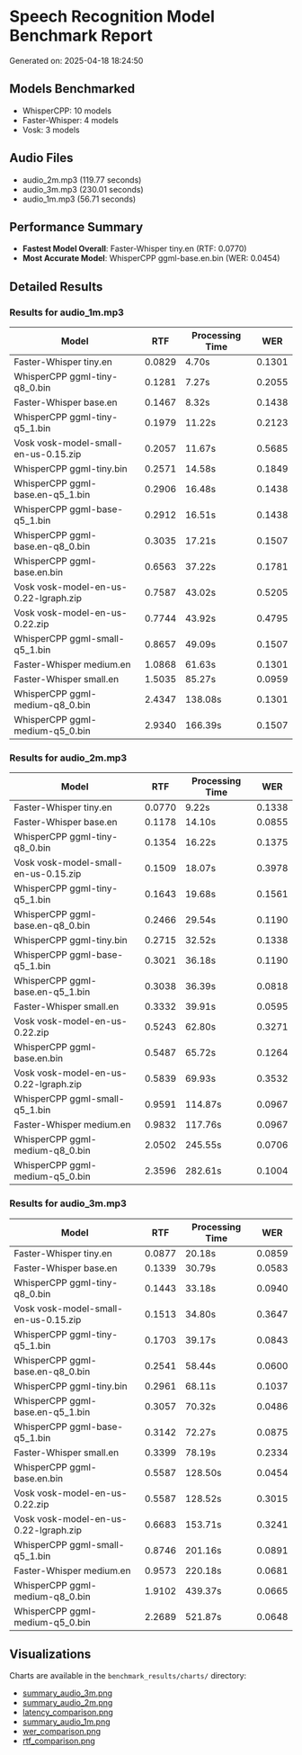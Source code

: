 # Speech Recognition Model Benchmark Report

Generated on: 2025-04-18 18:24:50

## Models Benchmarked

- WhisperCPP: 10 models
- Faster-Whisper: 4 models
- Vosk: 3 models

## Audio Files

- audio_2m.mp3 (119.77 seconds)
- audio_3m.mp3 (230.01 seconds)
- audio_1m.mp3 (56.71 seconds)

## Performance Summary

- **Fastest Model Overall**: Faster-Whisper tiny.en (RTF: 0.0770)
- **Most Accurate Model**: WhisperCPP ggml-base.en.bin (WER: 0.0454)

## Detailed Results


### Results for audio_1m.mp3

| Model | RTF | Processing Time | WER |
|-------|-----|----------------|-----|
| Faster-Whisper tiny.en | 0.0829 | 4.70s | 0.1301 |
| WhisperCPP ggml-tiny-q8_0.bin | 0.1281 | 7.27s | 0.2055 |
| Faster-Whisper base.en | 0.1467 | 8.32s | 0.1438 |
| WhisperCPP ggml-tiny-q5_1.bin | 0.1979 | 11.22s | 0.2123 |
| Vosk vosk-model-small-en-us-0.15.zip | 0.2057 | 11.67s | 0.5685 |
| WhisperCPP ggml-tiny.bin | 0.2571 | 14.58s | 0.1849 |
| WhisperCPP ggml-base.en-q5_1.bin | 0.2906 | 16.48s | 0.1438 |
| WhisperCPP ggml-base-q5_1.bin | 0.2912 | 16.51s | 0.1438 |
| WhisperCPP ggml-base.en-q8_0.bin | 0.3035 | 17.21s | 0.1507 |
| WhisperCPP ggml-base.en.bin | 0.6563 | 37.22s | 0.1781 |
| Vosk vosk-model-en-us-0.22-lgraph.zip | 0.7587 | 43.02s | 0.5205 |
| Vosk vosk-model-en-us-0.22.zip | 0.7744 | 43.92s | 0.4795 |
| WhisperCPP ggml-small-q5_1.bin | 0.8657 | 49.09s | 0.1507 |
| Faster-Whisper medium.en | 1.0868 | 61.63s | 0.1301 |
| Faster-Whisper small.en | 1.5035 | 85.27s | 0.0959 |
| WhisperCPP ggml-medium-q8_0.bin | 2.4347 | 138.08s | 0.1301 |
| WhisperCPP ggml-medium-q5_0.bin | 2.9340 | 166.39s | 0.1507 |


### Results for audio_2m.mp3

| Model | RTF | Processing Time | WER |
|-------|-----|----------------|-----|
| Faster-Whisper tiny.en | 0.0770 | 9.22s | 0.1338 |
| Faster-Whisper base.en | 0.1178 | 14.10s | 0.0855 |
| WhisperCPP ggml-tiny-q8_0.bin | 0.1354 | 16.22s | 0.1375 |
| Vosk vosk-model-small-en-us-0.15.zip | 0.1509 | 18.07s | 0.3978 |
| WhisperCPP ggml-tiny-q5_1.bin | 0.1643 | 19.68s | 0.1561 |
| WhisperCPP ggml-base.en-q8_0.bin | 0.2466 | 29.54s | 0.1190 |
| WhisperCPP ggml-tiny.bin | 0.2715 | 32.52s | 0.1338 |
| WhisperCPP ggml-base-q5_1.bin | 0.3021 | 36.18s | 0.1190 |
| WhisperCPP ggml-base.en-q5_1.bin | 0.3038 | 36.39s | 0.0818 |
| Faster-Whisper small.en | 0.3332 | 39.91s | 0.0595 |
| Vosk vosk-model-en-us-0.22.zip | 0.5243 | 62.80s | 0.3271 |
| WhisperCPP ggml-base.en.bin | 0.5487 | 65.72s | 0.1264 |
| Vosk vosk-model-en-us-0.22-lgraph.zip | 0.5839 | 69.93s | 0.3532 |
| WhisperCPP ggml-small-q5_1.bin | 0.9591 | 114.87s | 0.0967 |
| Faster-Whisper medium.en | 0.9832 | 117.76s | 0.0967 |
| WhisperCPP ggml-medium-q8_0.bin | 2.0502 | 245.55s | 0.0706 |
| WhisperCPP ggml-medium-q5_0.bin | 2.3596 | 282.61s | 0.1004 |

### Results for audio_3m.mp3

| Model | RTF | Processing Time | WER |
|-------|-----|----------------|-----|
| Faster-Whisper tiny.en | 0.0877 | 20.18s | 0.0859 |
| Faster-Whisper base.en | 0.1339 | 30.79s | 0.0583 |
| WhisperCPP ggml-tiny-q8_0.bin | 0.1443 | 33.18s | 0.0940 |
| Vosk vosk-model-small-en-us-0.15.zip | 0.1513 | 34.80s | 0.3647 |
| WhisperCPP ggml-tiny-q5_1.bin | 0.1703 | 39.17s | 0.0843 |
| WhisperCPP ggml-base.en-q8_0.bin | 0.2541 | 58.44s | 0.0600 |
| WhisperCPP ggml-tiny.bin | 0.2961 | 68.11s | 0.1037 |
| WhisperCPP ggml-base.en-q5_1.bin | 0.3057 | 70.32s | 0.0486 |
| WhisperCPP ggml-base-q5_1.bin | 0.3142 | 72.27s | 0.0875 |
| Faster-Whisper small.en | 0.3399 | 78.19s | 0.2334 |
| WhisperCPP ggml-base.en.bin | 0.5587 | 128.50s | 0.0454 |
| Vosk vosk-model-en-us-0.22.zip | 0.5587 | 128.52s | 0.3015 |
| Vosk vosk-model-en-us-0.22-lgraph.zip | 0.6683 | 153.71s | 0.3241 |
| WhisperCPP ggml-small-q5_1.bin | 0.8746 | 201.16s | 0.0891 |
| Faster-Whisper medium.en | 0.9573 | 220.18s | 0.0681 |
| WhisperCPP ggml-medium-q8_0.bin | 1.9102 | 439.37s | 0.0665 |
| WhisperCPP ggml-medium-q5_0.bin | 2.2689 | 521.87s | 0.0648 |
## Visualizations

Charts are available in the `benchmark_results/charts/` directory:

- [summary_audio_3m.png](charts/summary_audio_3m.png)
- [summary_audio_2m.png](charts/summary_audio_2m.png)
- [latency_comparison.png](charts/latency_comparison.png)
- [summary_audio_1m.png](charts/summary_audio_1m.png)
- [wer_comparison.png](charts/wer_comparison.png)
- [rtf_comparison.png](charts/rtf_comparison.png)
